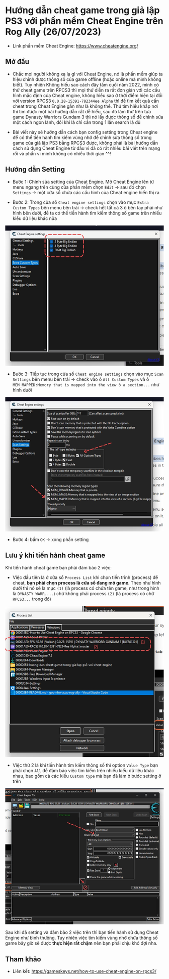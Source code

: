 # Hướng dẫn cheat game trong giả lập PS3 với phần mềm Cheat Engine trên Rog Ally (26/07/2023)

- Link phần mềm Cheat Engine: https://www.cheatengine.org/ 

## Mở đầu

- Chắc mọi người không xa lạ gì với Cheat Engine, nó là phần mềm giúp ta hiệu chỉnh được thông số của game offline (hoặc online mà mình không biết). Tuy nhiên Không hiểu sao cách đây tầm cuối năm 2022, mình có thử cheat game trên RPCS3 thì mọi thứ diễn ra rất đơn giản với các cấu hình mặc định của Cheat engine, không hiểu sao ở thời điểm hiện tại đối với version RPCS3 `0.0.28-15391-782344ee Alpha` thì để tìm kết quả cần cheat trong Cheat Engine gần như là không thể. Thứ tìm hiểu khắp nơi thì tìm được một bài hướng dẫn rất dễ hiểu, sau đó làm thử trên tựa game Dynasty Warriors Gundam 3 thì nó lấy được thông số để chỉnh sửa một cách ngon lành, đôi khi là chỉ cần trong 1 lần search là đủ

- Bài viết này sẽ hướng dẫn cách bạn config setting trong Cheat engine để có thể tiến hành tìm kiếm vùng nhớ để chỉnh sửa thông số trong game của giả lập PS3 bằng RPCS3 được, không phải là bài hướng dẫn cách sử dụng Cheat Engine từ đầu vì đã có rất nhiều bài viết trên mạng rồi và phần vì mình không có nhiều thời gian ^^!

## Hướng dẫn Setting

- Bước 1: Chỉnh sửa setting của Cheat Engine. Mở Cheat Engine lên từ menu ngang trên cùng của phần mềm chọn `Edit` -> sau đó chọn `Settings` -> một cửa sổ chứa các cấu hình của Cheat engine hiển thị ra

- Bước 2: Trong cửa sổ `Cheat engine settings` chọn vào mục `Extra Custom Types` bên menu bên trái -> check hết tất cả 3 ô bên tay phải như hình bên dưới, để ta có thể tiến hành tìm kiếm thông số game trên nhiều kiểu dữ liệu khác nữa

![](./cheat-setting-01.jpg)

- Bước 3: Tiếp tục trong cửa sổ `Cheat engine settings` chọn vào mục `Scan Settings` bên menu bên trái -> check vào ô `All Custom Types` và ô `MEM_MAPPED:Memory that is mapped into the view ò a section...` như hình dưới

![](./cheat-setting-02.jpg)

- Bước 4: bấm `OK` -> xong phần setting

## Lưu ý khi tiến hành cheat game 

Khi tiến hành cheat game bạn phải đảm bảo 2 việc:

- Việc đầu tiên là ở cửa sổ `Process List` khi chọn tiến trình (process) để cheat, **bạn phải chọn process là cửa sổ đang mở game**. Theo như hình dưới thì nó sẽ là mục `(1)` (là process có chứa tên game, như trong hình là `DYNASTY WARR....`) chứ không phải process `(2)` (là process có chữ `RPCS3...` trong đó) 

![](./cheat-guide-01.jpg)

- Việc thứ 2 là khi tiến hành tìm kiếm thông số thì option `Value Type` bạn phải chọn `All` để đảm bảo việc tìm kiếm trên nhiều kiểu dữ liệu khác nhau, bao gồm cả các kiểu `Custom type` mà bạn đã làm ở bước setting ở trên

![](./cheat-guide-02.jpg)

Sau khi đã setting và đảm bảo 2 việc trên thì bạn tiến hành sử dụng Cheat Engine như bình thường. Tuy nhiên việc tìm kiếm vùng nhớ chứa thông số game bây giờ sẽ được **thực hiện rất chậm** nên bạn phải chịu khó đợi nha. 

## Tham khảo

- Liên kết: https://gameskeys.net/how-to-use-cheat-engine-on-rpcs3/ 